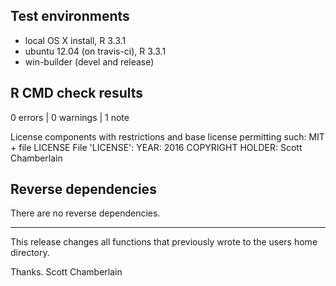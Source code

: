 ## Test environments

* local OS X install, R 3.3.1
* ubuntu 12.04 (on travis-ci), R 3.3.1
* win-builder (devel and release)

## R CMD check results

0 errors | 0 warnings | 1 note

   License components with restrictions and base license permitting such:
     MIT + file LICENSE
   File 'LICENSE':
     YEAR: 2016
     COPYRIGHT HOLDER: Scott Chamberlain

## Reverse dependencies

There are no reverse dependencies.

-----

This release changes all functions that previously wrote to the users
home directory.

Thanks.
Scott Chamberlain
